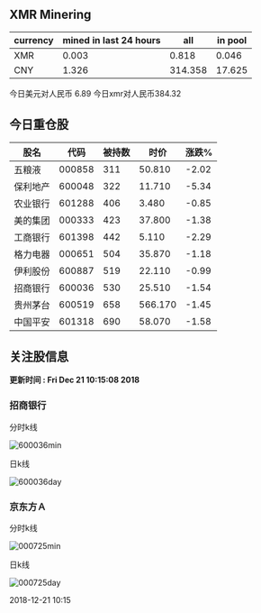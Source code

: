 ## XMR Minering

|currency|mined in last 24 hours|all|in pool|
|---|---|---|---|
|XMR|0.003|0.818|0.046|
|CNY|1.326|314.358|17.625|

今日美元对人民币 6.89	今日xmr对人民币384.32


## 今日重仓股 

|股名|代码|被持数|时价|涨跌%|
|---|---|---|---|---|
|五粮液|000858|311|50.810|-2.02|
|保利地产|600048|322|11.710|-5.34|
|农业银行|601288|406|3.480|-0.85|
|美的集团|000333|423|37.800|-1.38|
|工商银行|601398|442|5.110|-2.29|
|格力电器|000651|504|35.870|-1.18|
|伊利股份|600887|519|22.110|-0.99|
|招商银行|600036|530|25.510|-1.54|
|贵州茅台|600519|658|566.170|-1.45|
|中国平安|601318|690|58.070|-1.58|

## 关注股信息
**更新时间 : Fri Dec 21 10:15:08 2018**
### 招商银行 
分时k线

![600036min](http://image.sinajs.cn/newchart/min/n/sh600036.gif)

日k线

![600036day](http://image.sinajs.cn/newchart/daily/n/sh600036.gif)

### 京东方Ａ 
分时k线

![000725min](http://image.sinajs.cn/newchart/min/n/sz000725.gif)

日k线

![000725day](http://image.sinajs.cn/newchart/daily/n/sz000725.gif)

2018-12-21 10:15